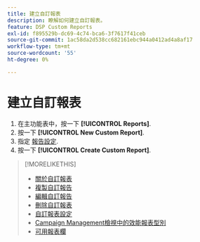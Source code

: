 ```yaml
---
title: 建立自訂報表
description: 瞭解如何建立自訂報表。
feature: DSP Custom Reports
exl-id: f895529b-dc69-4c74-bca6-3f7617f41ceb
source-git-commit: 1ac58da2d538cc682161ebc944a0412ad4a8af17
workflow-type: tm+mt
source-wordcount: '55'
ht-degree: 0%

---
```


# 建立自訂報表

1. 在主功能表中，按一下 **[!UICONTROL Reports]**.
1. 按一下 **[!UICONTROL New Custom Report]**.
1. 指定 [報告設定](/help/dsp/reports/report-settings.md).
1. 按一下 **[!UICONTROL Create Custom Report]**.

>[!MORELIKETHIS]
>
>* [關於自訂報表](/help/dsp/reports/report-about.md)
>* [複製自訂報告](/help/dsp/reports/report-copy.md)
>* [編輯自訂報告](/help/dsp/reports/report-edit.md)
>* [刪除自訂報表](/help/dsp/reports/report-delete.md)
>* [自訂報表設定](/help/dsp/reports/report-settings.md)
>* [Campaign Management檢視中的效能報表型別](/help/dsp/campaign-management/reports/campaign-reports-about.md)
>* [可用報表欄](/help/dsp/reports/report-columns.md)
